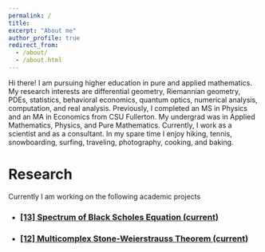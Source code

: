 ```yaml
---
permalink: /
title: 
excerpt: "About me"
author_profile: true
redirect_from: 
  - /about/
  - /about.html
---
```



Hi there! I am pursuing higher education in pure and applied mathematics. My research interests are differential geometry, Riemannian geometry, PDEs, statistics, behavioral economics, quantum optics, numerical analysis, computation, and real analysis. Previously, I completed an MS in Physics and an MA in Economics from CSU Fullerton. My undergrad was in Applied Mathematics, Physics, and Pure Mathematics. Currently, I work as a scientist and as a consultant. In my spare time I enjoy hiking, tennis, snowboarding, surfing, traveling, photography, cooking, and baking. 

# Research 
Currently I am working on the following academic projects
- ### [[13] Spectrum of Black Scholes Equation (current)](https://koskarium.github.io/kon/research/specblkschls)
- ### [[12] Multicomplex Stone-Weierstrauss Theorem (current)](https://koskarium.github.io/kon/research/multicomsw)



